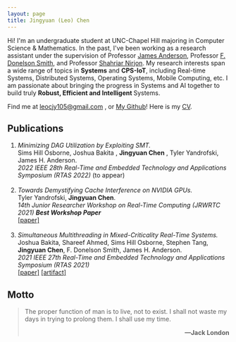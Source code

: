 ```yaml
---
layout: page
title: Jingyuan (Leo) Chen
---
```


Hi! I'm an undergraduate student at UNC-Chapel Hill majoring in Computer Science &  Mathematics.
                In the past, I've been working as a research assistant under the supervision of Professor <a
                   href="https://jamesanderson.web.unc.edu/">James Anderson</a>, Professor <a
                   href="https://www.cs.unc.edu/~smithfd/">F. Donelson Smith</a>, and Professor
                <a href="https://www.cs.unc.edu/~nirjon/">Shahriar Nirjon</a>.
                My research interests span a wide range of topics in <strong>Systems</strong> and <strong>CPS-IoT</strong>,
                including Real-time Systems, Distributed Systems, Operating Systems, Mobile Computing, etc.
                I am passionate about bringing the progress in Systems and AI together to build truly <strong>Robust,
                Efficient and Intelligent </strong> Systems.

Find me at <a href = "mailto: leocjy105@gmail.com"> leocjy105@gmail.com</a> ,  or <a href="https://github.com/leochanj105">My Github</a>!
            Here is my <a href="https://leochanj105.github.io/assets/CV_rev1.pdf">CV</a>.

<h2 id="publications">Publications</h2>
<ol>
            <li><em>Minimizing DAG Utilization by Exploiting SMT.</em> 
                <br>Sims Hill Osborne, Joshua Bakita , <strong>Jingyuan Chen</strong> , Tyler Yandrofski, James H. Anderson. <br>
                <em>2022 IEEE 28th Real-Time and Embedded Technology and Applications Symposium (RTAS 2022) </em>(to appear)<br> 
            </li>
             <br>
            <li><em>Towards Demystifying Cache Interference on NVIDIA GPUs.</em> <br>Tyler Yandrofski, <strong>Jingyuan Chen</strong>.
                 <br><em>14th Junior Researcher Workshop on Real-Time Computing (JRWRTC 2021) <strong>Best Workshop Paper</strong></em><br> 
                 <a href="https://rtns2021.univ-nantes.fr/wp-content/uploads/sites/82/2021/04/JRWRTC21-proceedings.pdf#page=18">[paper]</a>  <br>
            </li>
             <br>
            <li><em>Simultaneous Multithreading in Mixed-Criticality Real-Time Systems.</em> <br> Joshua Bakita, Shareef Ahmed, Sims Hill Osborne, Stephen Tang,
                <strong> Jingyuan Chen</strong>, F. Donelson Smith, James H. Anderson.<br> 
                <em>2021 IEEE 27th Real-Time and Embedded Technology and Applications Symposium (RTAS 2021)</em> <br> <a
                   href="https://www.cs.unc.edu/~anderson/papers/rtas21.pdf">[paper]</a>
                <a href="https://www.cs.unc.edu/~jbakita/rtas21-ae.html">[artifact]</a>
            </li>   
</ol>

<h2 id="blockquote">Motto</h2>
<blockquote>
           <p> The proper function of man is to live, not to exist. I shall not waste my days in trying to prolong them. I shall use my time. </p>
                <div align="right"><strong > —Jack London</strong></div>
</blockquote>